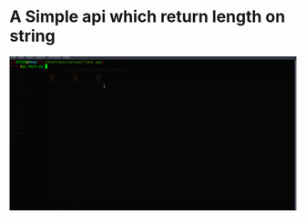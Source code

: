 # A Simple api which return length on string
![dth99](https://github.com/dth99/simple-flask-api/blob/main/api.gif)
